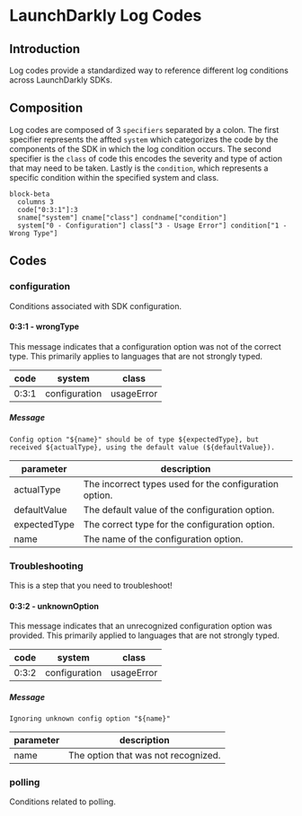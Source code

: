 # LaunchDarkly Log Codes

## Introduction 

Log codes provide a standardized way to reference different log conditions across LaunchDarkly SDKs.

## Composition
Log codes are composed of 3 `specifiers` separated by a colon. The first specifier represents the affted `system` which categorizes the code by the components of the SDK in which the log condition occurs. The second specifier is the `class` of code this encodes the severity and type of action that may need to be taken. Lastly is the `condition`, which represents a specific condition within the specified system and class.

```mermaid
block-beta
  columns 3
  code["0:3:1"]:3
  sname["system"] cname["class"] condname["condition"]
  system["0 - Configuration"] class["3 - Usage Error"] condition["1 - Wrong Type"]
```
## Codes

### configuration

Conditions associated with SDK configuration.

#### 0:3:1 - wrongType

This message indicates that a configuration option was not of the correct type. This primarily applies to languages that are not strongly typed.

| code | system | class |
|------|--------|-------|
| 0:3:1 | configuration | usageError |

##### Message

`Config option "${name}" should be of type ${expectedType}, but received ${actualType}, using the default value (${defaultValue}).`

| parameter | description |
|-----------|-------------|
| actualType | The incorrect types used for the configuration option. |
| defaultValue | The default value of the configuration option. |
| expectedType | The correct type for the configuration option. |
| name | The name of the configuration option. |


### Troubleshooting

This is a step that you need to troubleshoot!
#### 0:3:2 - unknownOption

This message indicates that an unrecognized configuration option was provided. This primarily applied to languages that are not strongly typed.

| code | system | class |
|------|--------|-------|
| 0:3:2 | configuration | usageError |

##### Message

`Ignoring unknown config option "${name}"`

| parameter | description |
|-----------|-------------|
| name | The option that was not recognized. |



### polling

Conditions related to polling.



